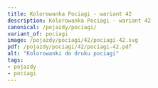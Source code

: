 ```yaml
---
title: Kolorowanka Pociagi - wariant 42
description: Kolorowanka Pociagi - wariant 42
canonical: /pojazdy/pociagi/
variant_of: pociagi
image: /pojazdy/pociagi/42/pociagi-42.svg
pdf: /pojazdy/pociagi/42/pociagi-42.pdf
alt: "Kolorowanki do druku pociagi"
tags:
- pojazdy
- pociagi
---
```

